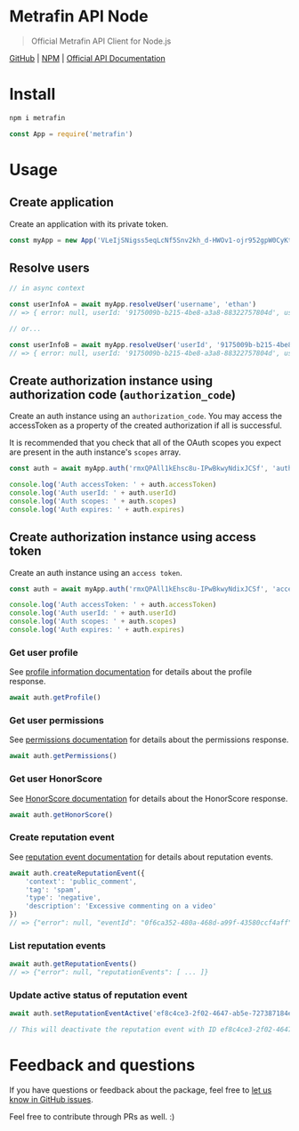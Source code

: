 # Metrafin API Node
> Official Metrafin API Client for Node.js

[GitHub](https://github.com/metrafin/node-client) | [NPM](https://www.npmjs.com/package/metrafin) | [Official API Documentation](https://github.com/metrafin/documentation)

# Install

```bash
npm i metrafin
```

```js
const App = require('metrafin')
```

# Usage

## Create application

Create an application with its private token.

```js
const myApp = new App('VLeIjSNigss5eqLcNf5Snv2kh_d-HWOv1-ojr952gpW0CyKt')
```

## Resolve users

```js
// in async context

const userInfoA = await myApp.resolveUser('username', 'ethan')
// => { error: null, userId: '9175009b-b215-4be8-a3a8-88322757804d', username: 'ethan' }

// or...

const userInfoB = await myApp.resolveUser('userId', '9175009b-b215-4be8-a3a8-88322757804d')
// => { error: null, userId: '9175009b-b215-4be8-a3a8-88322757804d', username: 'ethan' }
```

## Create authorization instance using authorization code (`authorization_code`)

Create an auth instance using an `authorization_code`. You may access the accessToken as a property of the created authorization if all is successful.

It is recommended that you check that all of the OAuth scopes you expect are present in the auth instance's `scopes` array.

```js
const auth = await myApp.auth('rmxQPAll1kEhsc8u-IPwBkwyNdixJCSf', 'authorizationCode')

console.log('Auth accessToken: ' + auth.accessToken)
console.log('Auth userId: ' + auth.userId)
console.log('Auth scopes: ' + auth.scopes)
console.log('Auth expires: ' + auth.expires)
```

## Create authorization instance using access token

Create an auth instance using an `access token`.

```js
const auth = await myApp.auth('rmxQPAll1kEhsc8u-IPwBkwyNdixJCSf', 'accessToken')

console.log('Auth accessToken: ' + auth.accessToken)
console.log('Auth userId: ' + auth.userId)
console.log('Auth scopes: ' + auth.scopes)
console.log('Auth expires: ' + auth.expires)
```

### Get user profile

See [profile information documentation](https://github.com/metrafin/documentation#profile-information) for details about the profile response.

```js
await auth.getProfile()
```

### Get user permissions

See [permissions documentation](https://github.com/metrafin/documentation#get-v1permissions) for details about the permissions response.

```js
await auth.getPermissions()
```

### Get user HonorScore

See [HonorScore documentation](https://github.com/metrafin/documentation#get-v1honorscore) for details about the HonorScore response.

```js
await auth.getHonorScore()
```

### Create reputation event

See [reputation event documentation](https://github.com/metrafin/documentation#post-v1reputationevent) for details about reputation events.

```js
await auth.createReputationEvent({
	'context': 'public_comment',
	'tag': 'spam',
	'type': 'negative',
	'description': 'Excessive commenting on a video'
})
// => {"error": null, "eventId": "0f6ca352-480a-468d-a99f-43580ccf4aff"}
```

### List reputation events

```js
await auth.getReputationEvents()
// => {"error": null, "reputationEvents": [ ... ]}
```

### Update active status of reputation event

```js
await auth.setReputationEventActive('ef8c4ce3-2f02-4647-ab5e-727387184e15', false)

// This will deactivate the reputation event with ID ef8c4ce3-2f02-4647-ab5e-727387184e15.
```

# Feedback and questions

If you have questions or feedback about the package, feel free to [let us know in GitHub issues](https://github.com/metrafin/node-client/issues/new).

Feel free to contribute through PRs as well. :)
